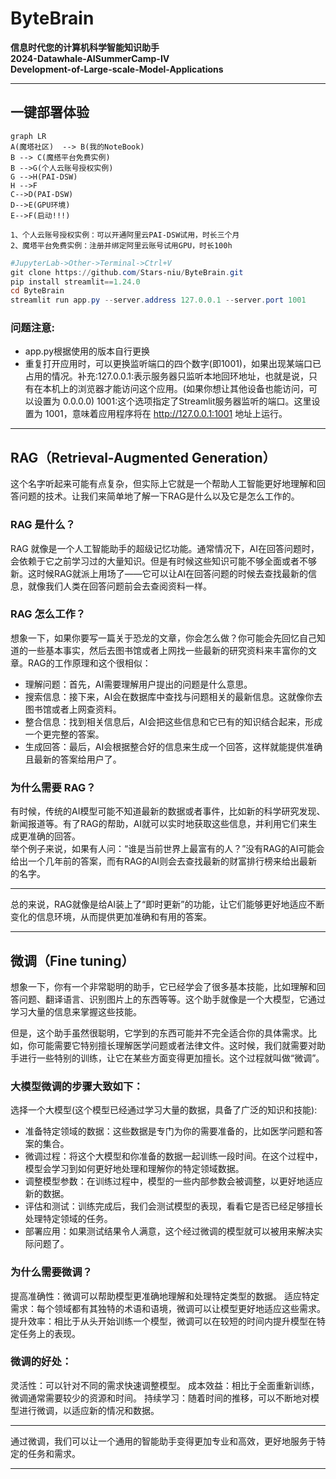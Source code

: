 # **ByteBrain**

**信息时代您的计算机科学智能知识助手  
2024-Datawhale-AISummerCamp-IV   
Development-of-Large-scale-Model-Applications**

---
## 一键部署体验

```mermaid
graph LR
A(魔塔社区)  --> B(我的NoteBook)
B --> C(魔搭平台免费实例)
B -->G(个人云账号授权实例)
G -->H(PAI-DSW)
H -->F
C-->D(PAI-DSW)
D-->E(GPU环境)
E-->F(启动!!!)
```

`1、个人云账号授权实例：可以开通阿里云PAI-DSW试用，时长三个月`  
`2、魔塔平台免费实例：注册并绑定阿里云账号试用GPU，时长100h`

```powershell
#JupyterLab->Other->Terminal->Ctrl+V
git clone https://github.com/Stars-niu/ByteBrain.git
pip install streamlit==1.24.0
cd ByteBrain
streamlit run app.py --server.address 127.0.0.1 --server.port 1001
```

### 问题注意:
- app.py根据使用的版本自行更换
- 重复打开应用时，可以更换监听端口的四个数字(即1001)，如果出现某端口已占用的情况。补充:127.0.0.1:表示服务器只监听本地回环地址，也就是说，只有在本机上的浏览器才能访问这个应用。(如果你想让其他设备也能访问，可以设置为 0.0.0.0) 1001:这个选项指定了Streamlit服务器监听的端口。这里设置为 1001，意味着应用程序将在 http://127.0.0.1:1001 地址上运行。

---
## RAG（Retrieval-Augmented Generation）  
这个名字听起来可能有点复杂，但实际上它就是一个帮助人工智能更好地理解和回答问题的技术。让我们来简单地了解一下RAG是什么以及它是怎么工作的。

### RAG 是什么？
RAG 就像是一个人工智能助手的超级记忆功能。通常情况下，AI在回答问题时，会依赖于它之前学习过的大量知识。但是有时候这些知识可能不够全面或者不够新。这时候RAG就派上用场了——它可以让AI在回答问题的时候去查找最新的信息，就像我们人类在回答问题前会去查阅资料一样。

### RAG 怎么工作？
想象一下，如果你要写一篇关于恐龙的文章，你会怎么做？你可能会先回忆自己知道的一些基本事实，然后去图书馆或者上网找一些最新的研究资料来丰富你的文章。RAG的工作原理和这个很相似：
 - 理解问题：首先，AI需要理解用户提出的问题是什么意思。
 - 搜索信息：接下来，AI会在数据库中查找与问题相关的最新信息。这就像你去图书馆或者上网查资料。
 - 整合信息：找到相关信息后，AI会把这些信息和它已有的知识结合起来，形成一个更完整的答案。
 - 生成回答：最后，AI会根据整合好的信息来生成一个回答，这样就能提供准确且最新的答案给用户了。

### 为什么需要 RAG？
有时候，传统的AI模型可能不知道最新的数据或者事件，比如新的科学研究发现、新闻报道等。有了RAG的帮助，AI就可以实时地获取这些信息，并利用它们来生成更准确的回答。   
举个例子来说，如果有人问：“谁是当前世界上最富有的人？”没有RAG的AI可能会给出一个几年前的答案，而有RAG的AI则会去查找最新的财富排行榜来给出最新的名字。   

---
总的来说，RAG就像是给AI装上了“即时更新”的功能，让它们能够更好地适应不断变化的信息环境，从而提供更加准确和有用的答案。

---
## 微调（Fine tuning）
想象一下，你有一个非常聪明的助手，它已经学会了很多基本技能，比如理解和回答问题、翻译语言、识别图片上的东西等等。这个助手就像是一个大模型，它通过学习大量的信息来掌握这些技能。

但是，这个助手虽然很聪明，它学到的东西可能并不完全适合你的具体需求。比如，你可能需要它特别擅长理解医学问题或者法律文件。这时候，我们就需要对助手进行一些特别的训练，让它在某些方面变得更加擅长。这个过程就叫做“微调”。

### 大模型微调的步骤大致如下：
选择一个大模型(这个模型已经通过学习大量的数据，具备了广泛的知识和技能):
 - 准备特定领域的数据：这些数据是专门为你的需要准备的，比如医学问题和答案的集合。
 - 微调过程：将这个大模型和你准备的数据一起训练一段时间。在这个过程中，模型会学习到如何更好地处理和理解你的特定领域数据。
 - 调整模型参数：在训练过程中，模型的一些内部参数会被调整，以更好地适应新的数据。
 - 评估和测试：训练完成后，我们会测试模型的表现，看看它是否已经足够擅长处理特定领域的任务。
 - 部署应用：如果测试结果令人满意，这个经过微调的模型就可以被用来解决实际问题了。

### 为什么需要微调？
提高准确性：微调可以帮助模型更准确地理解和处理特定类型的数据。
适应特定需求：每个领域都有其独特的术语和语境，微调可以让模型更好地适应这些需求。
提升效率：相比于从头开始训练一个模型，微调可以在较短的时间内提升模型在特定任务上的表现。

### 微调的好处：
灵活性：可以针对不同的需求快速调整模型。
成本效益：相比于全面重新训练，微调通常需要较少的资源和时间。
持续学习：随着时间的推移，可以不断地对模型进行微调，以适应新的情况和数据。

---
通过微调，我们可以让一个通用的智能助手变得更加专业和高效，更好地服务于特定的任务和需求。

---
